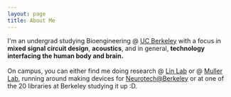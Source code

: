```yaml
---
layout: page
title: About Me
---
```

  I'm an undergrad studying Bioengineering @ <a href="https://www.berkeley.edu/" target="_blank" rel="noopener noreferrer">UC Berkeley</a> with a focus in <b>mixed signal circuit design</b>, <b>acoustics</b>, and in general, <b>technology interfacing the human body and brain.</b><br><br>
  On campus, you can either find me doing research @ <a href="https://linlab.me.berkeley.edu/" target="_blank">Lin Lab</a> or @ <a href="https://www.rikkymuller.com/" target="_blank">Muller Lab</a>, running around making devices for <a href="https://neurotech.studentorg.berkeley.edu/" target="_blank">Neurotech@Berkeley</a> or at one of the 20 libraries at Berkeley studying it up :D.

<br><br>
<p id="last-modified"></p>

<script>
  const modified = new Date(document.lastModified);
  document.getElementById("last-modified").textContent =
    "Last updated: " + modified.toLocaleDateString();
</script>

<!--
  As part of <a href="https://linlab.me.berkeley.edu/">Liwei Lin Lab</a> and with the support from the <a href="https://research.berkeley.edu/hsp-scholars/sean-isomatsu/">Haas Scholars Program</a> I was an integral part of the validation of a novel, high pressure, micromachined ultrasound array for stimulation of the brain. Previously, I worked on 3D-printed bone phantoms as well, co-authoring an <a href="https://scholar.google.com/citations?view_op=view_citation&hl=en&user=KZ48Jh8AAAAJ&citation_for_view=KZ48Jh8AAAAJ:u5HHmVD_uO8C" target="_blank" rel="noopener noreferrer>IEEE MEMS conference paper</a> on bone-age detection using a micromachined ultrasound array.<br><br>
  I recently joined <a href="https://www.rikkymuller.com/">Rikky Muller Lab</a> where I will be working on developing new algorithms for ultrasound phase abberation corrections of the skull, and confirmation of ultrasound focal point inside the brain without the use of CT or MRI scans. <br><br>
  I am currently the Devices Lead at <a href="https://neurotech.studentorg.berkeley.edu/">Neurotech@Berkeley</a>, a student organization here at Cal. In this club, we build <b>Analog Front-End(s)</b> for biosignal aquisiton, <b>sensory substitution</b> devices, and <b>ultrasound phased array</b> demos! We are a group of ~150 undergraduates and graduate students and we give and listen to talks, build cool stuff, and share out passion for neurotechnology!<br><br>
-->
